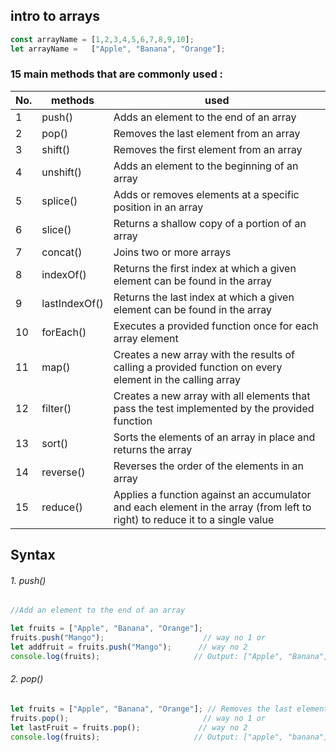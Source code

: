 ## intro to **arrays**

```js
const arrayName = [1,2,3,4,5,6,7,8,9,10];
let arrayName =   ["Apple", "Banana", "Orange"];
```
  ### 15 main methods that are commonly used : 

| No.|methods | used |
|----|----|----|
|1| push()|Adds an element to the end of an array|
|2|pop()|Removes the last element from an array|
|3|shift()| Removes the first element from an array|
|4|unshift()|Adds an element to the beginning of an array|
|5|splice()|Adds or removes elements at a specific position in an array|
|6|slice()|Returns a shallow copy of a portion of an array|
|7|concat()|Joins two or more arrays|
|8|indexOf()|Returns the first index at which a given element can be found in the array|
|9|lastIndexOf()|Returns the last index at which a given element can be found in the array|
|10|forEach()|Executes a provided function once for each array element|
|11|map()|Creates a new array with the results of calling a provided function on every element in the calling array|
|12|filter()|Creates a new array with all elements that pass the test implemented by the provided function|
|13|sort()|Sorts the elements of an array in place and returns the array|
|14| reverse()|Reverses the order of the elements in an array|
|15|reduce()|Applies a function against an accumulator and each element in the array (from left to right) to reduce it to a single value|


## Syntax

###### 1. push()
```js
//Add an element to the end of an array

let fruits = ["Apple", "Banana", "Orange"];
fruits.push("Mango");                      // way no 1 or
let addfruit = fruits.push("Mango");      // way no 2
console.log(fruits);                     // Output: ["Apple", "Banana", "Orange", "Mango"]
```
###### 2. pop() 
```js                                        
let fruits = ["Apple", "Banana", "Orange"]; // Removes the last element from the array
fruits.pop();                              // way no 1 or
let lastFruit = fruits.pop();             // way no 2 
console.log(fruits);                     // Output: ["apple", "banana"]
```

